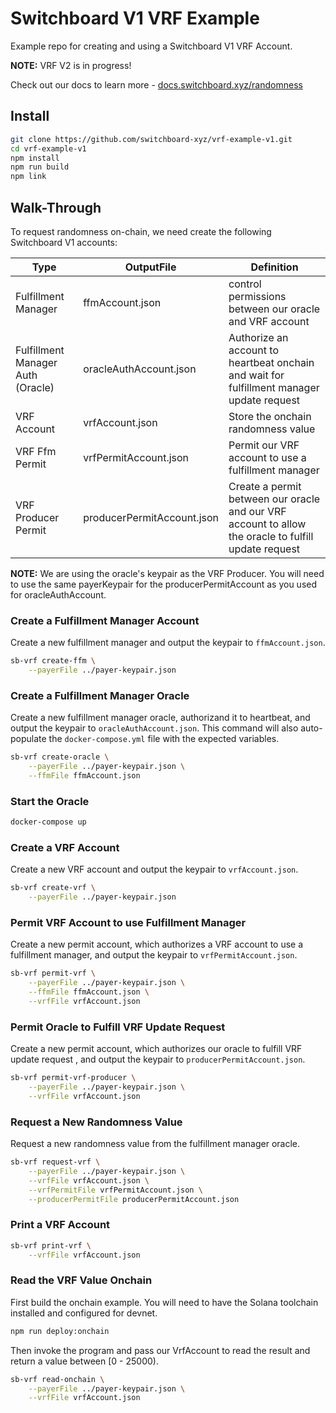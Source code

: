 # Switchboard V1 VRF Example

Example repo for creating and using a Switchboard V1 VRF Account.

**NOTE:** VRF V2 is in progress!

Check out our docs to learn more - [docs.switchboard.xyz/randomness](https://docs.switchboard.xyz/randomness)

## Install

```bash
git clone https://github.com/switchboard-xyz/vrf-example-v1.git
cd vrf-example-v1
npm install
npm run build
npm link
```

## Walk-Through

To request randomness on-chain, we need create the following Switchboard V1 accounts:

| Type                              | OutputFile                 | Definition                                                                                           |
| --------------------------------- | -------------------------- | ---------------------------------------------------------------------------------------------------- |
| Fulfillment Manager               | ffmAccount.json            | control permissions between our oracle and VRF account                                               |
| Fulfillment Manager Auth (Oracle) | oracleAuthAccount.json     | Authorize an account to heartbeat onchain and wait for fulfillment manager update request            |
| VRF Account                       | vrfAccount.json            | Store the onchain randomness value                                                                   |
| VRF Ffm Permit                    | vrfPermitAccount.json      | Permit our VRF account to use a fulfillment manager                                                  |
| VRF Producer Permit               | producerPermitAccount.json | Create a permit between our oracle and our VRF account to allow the oracle to fulfill update request |

**NOTE:** We are using the oracle's keypair as the VRF Producer. You will need to use the same payerKeypair for the producerPermitAccount as you used for oracleAuthAccount.

### Create a Fulfillment Manager Account

Create a new fulfillment manager and output the keypair to `ffmAccount.json`.

```bash
sb-vrf create-ffm \
    --payerFile ../payer-keypair.json
```

### Create a Fulfillment Manager Oracle

Create a new fulfillment manager oracle, authorizand it to heartbeat, and output the keypair to `oracleAuthAccount.json`.
This command will also auto-populate the `docker-compose.yml` file with the expected variables.

```bash
sb-vrf create-oracle \
    --payerFile ../payer-keypair.json \
    --ffmFile ffmAccount.json
```

### Start the Oracle

```bash
docker-compose up
```

### Create a VRF Account

Create a new VRF account and output the keypair to `vrfAccount.json`.

```bash
sb-vrf create-vrf \
    --payerFile ../payer-keypair.json
```

### Permit VRF Account to use Fulfillment Manager

Create a new permit account, which authorizes a VRF account to use a fulfillment manager, and output the keypair to `vrfPermitAccount.json`.

```bash
sb-vrf permit-vrf \
    --payerFile ../payer-keypair.json \
    --ffmFile ffmAccount.json \
    --vrfFile vrfAccount.json
```

### Permit Oracle to Fulfill VRF Update Request

Create a new permit account, which authorizes our oracle to fulfill VRF update request , and output the keypair to `producerPermitAccount.json`.

```bash
sb-vrf permit-vrf-producer \
    --payerFile ../payer-keypair.json \
    --vrfFile vrfAccount.json
```

### Request a New Randomness Value

Request a new randomness value from the fulfillment manager oracle.

```bash
sb-vrf request-vrf \
    --payerFile ../payer-keypair.json \
    --vrfFile vrfAccount.json \
    --vrfPermitFile vrfPermitAccount.json \
    --producerPermitFile producerPermitAccount.json
```

### Print a VRF Account

```bash
sb-vrf print-vrf \
    --vrfFile vrfAccount.json
```

### Read the VRF Value Onchain

First build the onchain example. You will need to have the Solana toolchain installed and configured for devnet.

```bash
npm run deploy:onchain
```

Then invoke the program and pass our VrfAccount to read the result and return a value between [0 - 25000).

```bash
sb-vrf read-onchain \
    --payerFile ../payer-keypair.json \
    --vrfFile vrfAccount.json
```
